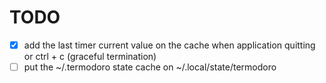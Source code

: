 # TODO

- [x] add the last timer current value on the cache when application quitting or ctrl + c (graceful termination)
- [ ] put the ~/.termodoro state cache on ~/.local/state/termodoro
